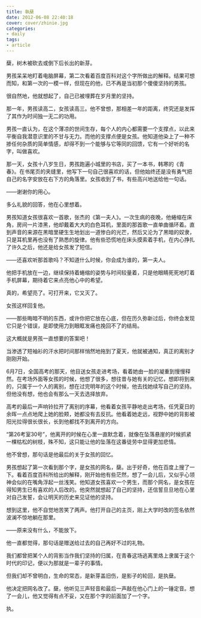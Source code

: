 ```yaml
---
title: 執蘖
date: 2012-06-08 22:40:18
cover: cover/zhinie.jpg
categories:
- daily
tags:
- article
---
```

蘖，树木被砍去或倒下后长出的新芽。

男孩呆呆地盯着电脑屏幕，第二次看着百度百科对这个字所做出的解释。结果可想而知，和第一次的一模一样，但现在的他，已不再是当初那个傻傻坚持的男孩。

<!-- more -->

很自然地，他就想起了，自己已被埋葬在岁月里的坚持。

那一年，男孩读高二，女孩读高三。他不曾想，那相差一年的距离，终究还是发挥了其作为时间独一无二的功用。

男孩一直认为，在这个薄凉的世间生存，每个人的内心都需要一个支撑点，以此来平衡自我潜意识里的不甘与无力。而他的支撑点便是女孩。他知道他染上了一种不掺任何杂质的简单情感，却得不到一个能够与它等同的回馈，它有一个好听的名字，叫做喜欢。

那一天，女孩十八岁生日，男孩跑遍小城里的书店，买了一本书，韩寒的《青春》。在书尾页的夹缝里，他写下一句自己很喜欢的话，但他始终还是没有勇气把自己的名字安放在右下方的角落里。女孩收到了书，有些高兴地送给他一句话。

——谢谢你的用心。

多么礼貌的回答，他在心里想着。

男孩知道女孩很喜欢一首歌，张杰的《第一夫人》。一次生病的夜晚，他蜷缩在床角，房间一片漆黑，他却戴着大大的白色耳机，里面的那首歌一直单曲循环着。直到声音的来源在黑暗里硬生生地划出一道惨白的光芒，然后又沦为了黑暗的奴隶，只是耳机里再也没有了熟悉的旋律。他有些恐慌地在床头摸索着手机，在内心挣扎了许久之后，他还是给女孩发了短信。

——还喜欢听那首歌吗？不知道什么时候，你会成为谁的，第一夫人。

他把手机放在一边，继续保持着蜷缩的姿势与时间较量着，只是他眼睛死死地盯着手机屏幕，期待着它来点亮他心中的希望。

真的，希望亮了。可打开来，它又灭了。

女孩这样回复他。

——那些晦暗不明的东西，或许你把它放在心底，但在历久弥新过后，你终会发现它只是个错误，是即使用力到眼眶发痛也挽回不了的结局。

这大概就是男孩一直想要的答案吧！

当渗透了短袖衫的汗水把时间那样悄然地拖到了夏天，他就被通知，真正的离别才刚刚开始。

6月7日，全国高考的那天，他目送女孩走进考场，看着她由一脸的凝重到慢慢释然。在考场外面等女孩的时候，他想了很多，想往昔与她有关的记忆，想即将到来的，只属于一个人的离别，想在过完明年的这个时候，他去找她续写自己的坚持。但他没有想，他也会有那么一天去选择放弃。

高考的最后一声响铃拉开了离别的序幕，他看着女孩平静地走出考场，任凭夏日的余晖一点点地爬上她的脸颊，她都没有去反抗。他看着她走远，视野中她的背影被阳光拉得很长很长，长到他都找不到离开的方向。

“第26考室30号”，他离开的时候在心里一直默念着，就像在坠落悬崖的时候抓紧一棵枯松的树枝，殊不知，这只能让他的坠落在这番徒劳中显得更加悲情。

他不曾想，那句话是他最后的关于女孩的回忆。

男孩想起了第一次看到那个字，是女孩的网名，蘖。出于好奇，他在百度上搜了一下。看着百度百科所给出的解释，刚开始他有些茫然，想了一会儿后，又似乎心领神会似的在嘴角浮起一丝浅笑。他知道女孩喜欢一个男生，而那个网名，是女孩在得知男生已有喜欢的人后改的。他突然就想起了自己的坚持，还信誓旦旦地在心里对自己发誓，会让明天的历史来见证他的坚持。

想到这里，他不自觉地苦笑了两声。他打开自己的主页，刚上大学时改的签名依然波澜不惊地躺在那里。

——原来没有什么，不能放下。

他一直都觉得，那句话是赠送给过去的自己再好不过的礼物。

我们都曾把某个人的背影当作我们坚持的归属，在青春这场逃离里烙上隶属于这个时代的印记，便以为那就是一辈子的事情。

但我们却不曾明白，生命的常态，是新芽盖旧伤，是影子的轮回，是执蘖。

他决定把网名改了。蘖，他听见三声轻音和最后一声敲在他心门上的一锤定音。想了一会儿，他又觉得有点不妥，又在那个字的前面加了一个字。

执。

<audio src="http://music.163.com/song/media/outer/url?id=478127.mp3" loop autoplay>
Your browser does not support the audio tag.
</audio>